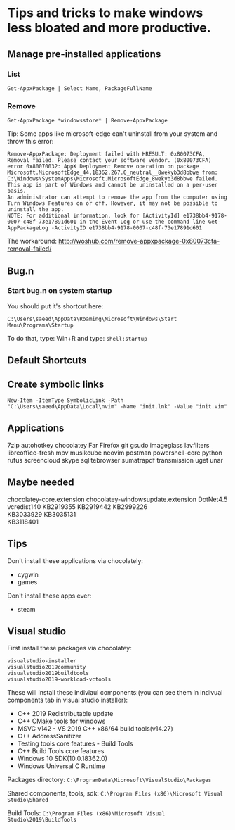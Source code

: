 # Tips and tricks to make windows less bloated and more productive.

## Manage pre-installed applications
### List
`Get-AppxPackage | Select Name, PackageFullName`

### Remove
`Get-AppxPackage *windowsstore* | Remove-AppxPackage`

Tip: Some apps like microsoft-edge can't uninstall from your system and throw this error:
```
Remove-AppxPackage: Deployment failed with HRESULT: 0x80073CFA, Removal failed. Please contact your software vendor. (0x80073CFA)
error 0x80070032: AppX Deployment Remove operation on package Microsoft.MicrosoftEdge_44.18362.267.0_neutral__8wekyb3d8bbwe from: C:\Windows\SystemApps\Microsoft.MicrosoftEdge_8wekyb3d8bbwe failed.
This app is part of Windows and cannot be uninstalled on a per-user basis.
An administrator can attempt to remove the app from the computer using Turn Windows Features on or off. However, it may not be possible to uninstall the app.                                                                          NOTE: For additional information, look for [ActivityId] e1738bb4-9178-0007-c48f-73e17891d601 in the Event Log or use the command line Get-AppPackageLog -ActivityID e1738bb4-9178-0007-c48f-73e17891d601 
```

The workaround:
http://woshub.com/remove-appxpackage-0x80073cfa-removal-failed/

## Bug.n
### Start bug.n on system startup
You should put it's shortcut here:

`C:\Users\saeed\AppData\Roaming\Microsoft\Windows\Start Menu\Programs\Startup`

To do that, type: Win+R and type: `shell:startup`

## Default Shortcuts

## Create symbolic links
`New-Item -ItemType SymbolicLink -Path "C:\Users\saeed\AppData\Local\nvim" -Name "init.lnk" -Value "init.vim"`

## Applications
7zip
autohotkey
chocolatey
Far
Firefox
git
gsudo
imageglass
lavfilters
libreoffice-fresh
mpv
musikcube
neovim
postman
powershell-core
python
rufus
screencloud
skype
sqlitebrowser
sumatrapdf
transmission
uget
unar

## Maybe needed
chocolatey-core.extension
chocolatey-windowsupdate.extension
DotNet4.5
vcredist140
KB2919355 
KB2919442 
KB2999226  
KB3033929
KB3035131  
KB3118401

## Tips
Don't install these applications via chocolately:
- cygwin
- games

Don't install these apps ever:
- steam

## Visual studio
First install these packages via chocolatey:

```
visualstudio-installer 
visualstudio2019community
visualstudio2019buildtools
visualstudio2019-workload-vctools
```

These will install these indiviaul components:(you can see them in indivual components tab in visual studio installer):
- C++ 2019 Redistributable update
- C++ CMake tools for windows
- MSVC v142 - VS 2019 C++ x86/64 build tools(v14.27)
- C++ AddressSanitizer
- Testing tools core features - Build Tools
- C++ Build Tools core features
- Windows 10 SDK(10.0.18362.0)
- Windows Universal C Runtime

Packages directory:
`C:\ProgramData\Microsoft\VisualStudio\Packages`

Shared components, tools, sdk:
`C:\Program Files (x86)\Microsoft Visual Studio\Shared`

Build Tools:
`C:\Program Files (x86)\Microsoft Visual Studio\2019\BuildTools`
